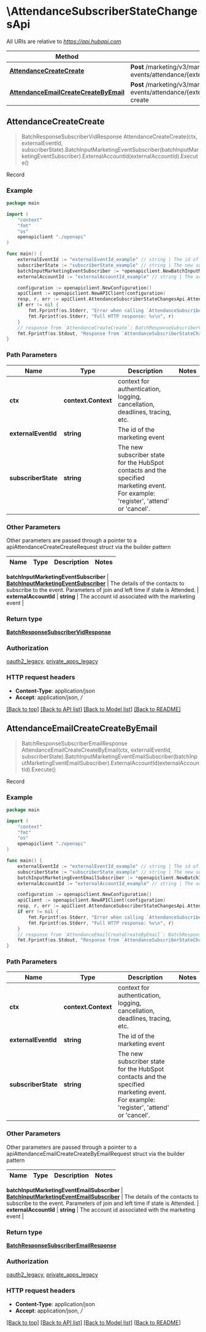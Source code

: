 # \AttendanceSubscriberStateChangesApi

All URIs are relative to *https://api.hubapi.com*

Method | HTTP request | Description
------------- | ------------- | -------------
[**AttendanceCreateCreate**](AttendanceSubscriberStateChangesApi.md#AttendanceCreateCreate) | **Post** /marketing/v3/marketing-events/attendance/{externalEventId}/{subscriberState}/create | Record
[**AttendanceEmailCreateCreateByEmail**](AttendanceSubscriberStateChangesApi.md#AttendanceEmailCreateCreateByEmail) | **Post** /marketing/v3/marketing-events/attendance/{externalEventId}/{subscriberState}/email-create | Record



## AttendanceCreateCreate

> BatchResponseSubscriberVidResponse AttendanceCreateCreate(ctx, externalEventId, subscriberState).BatchInputMarketingEventSubscriber(batchInputMarketingEventSubscriber).ExternalAccountId(externalAccountId).Execute()

Record



### Example

```go
package main

import (
    "context"
    "fmt"
    "os"
    openapiclient "./openapi"
)

func main() {
    externalEventId := "externalEventId_example" // string | The id of the marketing event
    subscriberState := "subscriberState_example" // string | The new subscriber state for the HubSpot contacts and the specified marketing event. For example: 'register', 'attend' or 'cancel'.
    batchInputMarketingEventSubscriber := *openapiclient.NewBatchInputMarketingEventSubscriber([]openapiclient.MarketingEventSubscriber{*openapiclient.NewMarketingEventSubscriber(int64(123))}) // BatchInputMarketingEventSubscriber | The details of the contacts to subscribe to the event. Parameters of join and left time if state is Attended.
    externalAccountId := "externalAccountId_example" // string | The account id associated with the marketing event (optional)

    configuration := openapiclient.NewConfiguration()
    apiClient := openapiclient.NewAPIClient(configuration)
    resp, r, err := apiClient.AttendanceSubscriberStateChangesApi.AttendanceCreateCreate(context.Background(), externalEventId, subscriberState).BatchInputMarketingEventSubscriber(batchInputMarketingEventSubscriber).ExternalAccountId(externalAccountId).Execute()
    if err != nil {
        fmt.Fprintf(os.Stderr, "Error when calling `AttendanceSubscriberStateChangesApi.AttendanceCreateCreate``: %v\n", err)
        fmt.Fprintf(os.Stderr, "Full HTTP response: %v\n", r)
    }
    // response from `AttendanceCreateCreate`: BatchResponseSubscriberVidResponse
    fmt.Fprintf(os.Stdout, "Response from `AttendanceSubscriberStateChangesApi.AttendanceCreateCreate`: %v\n", resp)
}
```

### Path Parameters


Name | Type | Description  | Notes
------------- | ------------- | ------------- | -------------
**ctx** | **context.Context** | context for authentication, logging, cancellation, deadlines, tracing, etc.
**externalEventId** | **string** | The id of the marketing event | 
**subscriberState** | **string** | The new subscriber state for the HubSpot contacts and the specified marketing event. For example: &#39;register&#39;, &#39;attend&#39; or &#39;cancel&#39;. | 

### Other Parameters

Other parameters are passed through a pointer to a apiAttendanceCreateCreateRequest struct via the builder pattern


Name | Type | Description  | Notes
------------- | ------------- | ------------- | -------------


 **batchInputMarketingEventSubscriber** | [**BatchInputMarketingEventSubscriber**](BatchInputMarketingEventSubscriber.md) | The details of the contacts to subscribe to the event. Parameters of join and left time if state is Attended. | 
 **externalAccountId** | **string** | The account id associated with the marketing event | 

### Return type

[**BatchResponseSubscriberVidResponse**](BatchResponseSubscriberVidResponse.md)

### Authorization

[oauth2_legacy](../README.md#oauth2_legacy), [private_apps_legacy](../README.md#private_apps_legacy)

### HTTP request headers

- **Content-Type**: application/json
- **Accept**: application/json, */*

[[Back to top]](#) [[Back to API list]](../README.md#documentation-for-api-endpoints)
[[Back to Model list]](../README.md#documentation-for-models)
[[Back to README]](../README.md)


## AttendanceEmailCreateCreateByEmail

> BatchResponseSubscriberEmailResponse AttendanceEmailCreateCreateByEmail(ctx, externalEventId, subscriberState).BatchInputMarketingEventEmailSubscriber(batchInputMarketingEventEmailSubscriber).ExternalAccountId(externalAccountId).Execute()

Record



### Example

```go
package main

import (
    "context"
    "fmt"
    "os"
    openapiclient "./openapi"
)

func main() {
    externalEventId := "externalEventId_example" // string | The id of the marketing event
    subscriberState := "subscriberState_example" // string | The new subscriber state for the HubSpot contacts and the specified marketing event. For example: 'register', 'attend' or 'cancel'.
    batchInputMarketingEventEmailSubscriber := *openapiclient.NewBatchInputMarketingEventEmailSubscriber([]openapiclient.MarketingEventEmailSubscriber{*openapiclient.NewMarketingEventEmailSubscriber(int64(123), "Email_example")}) // BatchInputMarketingEventEmailSubscriber | The details of the contacts to subscribe to the event. Parameters of join and left time if state is Attended.
    externalAccountId := "externalAccountId_example" // string | The account id associated with the marketing event (optional)

    configuration := openapiclient.NewConfiguration()
    apiClient := openapiclient.NewAPIClient(configuration)
    resp, r, err := apiClient.AttendanceSubscriberStateChangesApi.AttendanceEmailCreateCreateByEmail(context.Background(), externalEventId, subscriberState).BatchInputMarketingEventEmailSubscriber(batchInputMarketingEventEmailSubscriber).ExternalAccountId(externalAccountId).Execute()
    if err != nil {
        fmt.Fprintf(os.Stderr, "Error when calling `AttendanceSubscriberStateChangesApi.AttendanceEmailCreateCreateByEmail``: %v\n", err)
        fmt.Fprintf(os.Stderr, "Full HTTP response: %v\n", r)
    }
    // response from `AttendanceEmailCreateCreateByEmail`: BatchResponseSubscriberEmailResponse
    fmt.Fprintf(os.Stdout, "Response from `AttendanceSubscriberStateChangesApi.AttendanceEmailCreateCreateByEmail`: %v\n", resp)
}
```

### Path Parameters


Name | Type | Description  | Notes
------------- | ------------- | ------------- | -------------
**ctx** | **context.Context** | context for authentication, logging, cancellation, deadlines, tracing, etc.
**externalEventId** | **string** | The id of the marketing event | 
**subscriberState** | **string** | The new subscriber state for the HubSpot contacts and the specified marketing event. For example: &#39;register&#39;, &#39;attend&#39; or &#39;cancel&#39;. | 

### Other Parameters

Other parameters are passed through a pointer to a apiAttendanceEmailCreateCreateByEmailRequest struct via the builder pattern


Name | Type | Description  | Notes
------------- | ------------- | ------------- | -------------


 **batchInputMarketingEventEmailSubscriber** | [**BatchInputMarketingEventEmailSubscriber**](BatchInputMarketingEventEmailSubscriber.md) | The details of the contacts to subscribe to the event. Parameters of join and left time if state is Attended. | 
 **externalAccountId** | **string** | The account id associated with the marketing event | 

### Return type

[**BatchResponseSubscriberEmailResponse**](BatchResponseSubscriberEmailResponse.md)

### Authorization

[oauth2_legacy](../README.md#oauth2_legacy), [private_apps_legacy](../README.md#private_apps_legacy)

### HTTP request headers

- **Content-Type**: application/json
- **Accept**: application/json, */*

[[Back to top]](#) [[Back to API list]](../README.md#documentation-for-api-endpoints)
[[Back to Model list]](../README.md#documentation-for-models)
[[Back to README]](../README.md)

